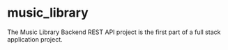 # music_library
The Music Library Backend REST API project is the first part of a full stack application project. 
